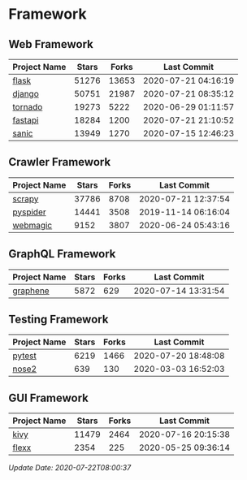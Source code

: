 # Framework

## Web Framework

| Project Name | Stars | Forks | Last Commit |
| ------------ | ----- | ----- | ----------- |
| [flask](https://github.com/pallets/flask) | 51276 | 13653 | 2020-07-21 04:16:19 |
| [django](https://github.com/django/django) | 50751 | 21987 | 2020-07-21 08:35:12 |
| [tornado](https://github.com/tornadoweb/tornado) | 19273 | 5222 | 2020-06-29 01:11:57 |
| [fastapi](https://github.com/tiangolo/fastapi) | 18284 | 1200 | 2020-07-21 21:10:52 |
| [sanic](https://github.com/huge-success/sanic) | 13949 | 1270 | 2020-07-15 12:46:23 |

## Crawler Framework

| Project Name | Stars | Forks | Last Commit |
| ------------ | ----- | ----- | ----------- |
| [scrapy](https://github.com/scrapy/scrapy) | 37786 | 8708 | 2020-07-21 12:37:54 |
| [pyspider](https://github.com/binux/pyspider) | 14441 | 3508 | 2019-11-14 06:16:04 |
| [webmagic](https://github.com/code4craft/webmagic) | 9152 | 3807 | 2020-06-24 05:43:16 |

## GraphQL Framework

| Project Name | Stars | Forks | Last Commit |
| ------------ | ----- | ----- | ----------- |
| [graphene](https://github.com/graphql-python/graphene) | 5872 | 629 | 2020-07-14 13:31:54 |

## Testing Framework

| Project Name | Stars | Forks | Last Commit |
| ------------ | ----- | ----- | ----------- |
| [pytest](https://github.com/pytest-dev/pytest) | 6219 | 1466 | 2020-07-20 18:48:08 |
| [nose2](https://github.com/nose-devs/nose2) | 639 | 130 | 2020-03-03 16:52:03 |

## GUI Framework

| Project Name | Stars | Forks | Last Commit |
| ------------ | ----- | ----- | ----------- |
| [kivy](https://github.com/kivy/kivy) | 11479 | 2464 | 2020-07-16 20:15:38 |
| [flexx](https://github.com/flexxui/flexx) | 2354 | 225 | 2020-05-25 09:36:14 |

*Update Date: 2020-07-22T08:00:37*